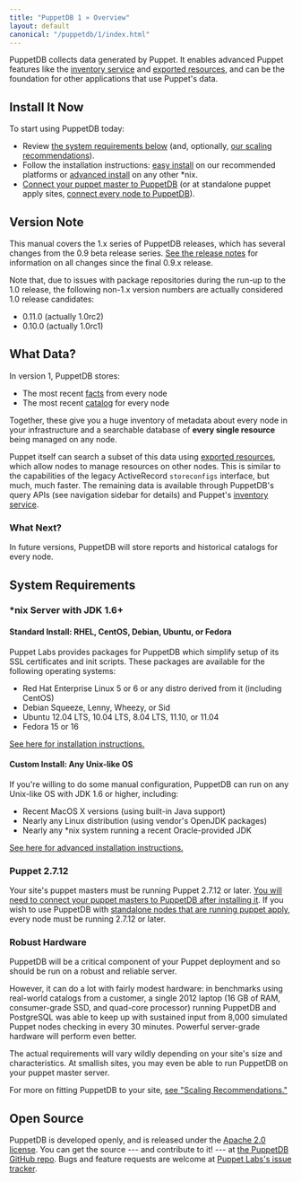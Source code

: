 ```yaml
---
title: "PuppetDB 1 » Overview"
layout: default
canonical: "/puppetdb/1/index.html"
---
```


[exported]: /puppet/2.7/reference/lang_exported.html
[inventory]: /guides/inventory_service.html
[apply]: ./connect_puppet_apply.html
[connect]: ./connect_puppet_master.html
[install_advanced]: ./install_from_source.html
[install]: ./install.html
[scaling]: ./scaling_recommendations.html
[facts]: /puppet/2.7/reference/lang_variables.html#facts
[catalog]: /puppet/2.7/reference/lang_summary.html#compilation-and-catalogs
[releasenotes]: ./release_notes.html
[github]: https://github.com/puppetlabs/puppetdb
[redmine]: http://projects.puppetlabs.com/projects/puppetdb/issues

PuppetDB collects data generated by Puppet. It enables advanced Puppet features like the [inventory service][inventory] and [exported resources][exported], and can be the foundation for other applications that use Puppet's data.

Install It Now
-----

To start using PuppetDB today:

* Review [the system requirements below](#system-requirements) (and, optionally, [our scaling recommendations][scaling]).
* Follow the installation instructions: [easy install][install] on our recommended platforms or [advanced install][install_advanced] on any other \*nix.
* [Connect your puppet master to PuppetDB][connect] (or at standalone puppet apply sites, [connect every node to PuppetDB][apply]). 

Version Note
-----

This manual covers the 1.x series of PuppetDB releases, which has several changes from the 0.9 beta release series. [See the release notes][releasenotes] for information on all changes since the final 0.9.x release.

Note that, due to issues with package repositories during the run-up to the 1.0 release, the following non-1.x version numbers are actually considered 1.0 release candidates:

* 0.11.0 (actually 1.0rc2)
* 0.10.0 (actually 1.0rc1)

What Data?
-----

In version 1, PuppetDB stores:

* The most recent [facts][] from every node
* The most recent [catalog][] for every node

Together, these give you a huge inventory of metadata about every node in your infrastructure and a searchable database of **every single resource** being managed on any node.

Puppet itself can search a subset of this data using [exported resources][exported], which allow nodes to manage resources on other nodes. This is similar to the capabilities of the legacy ActiveRecord `storeconfigs` interface, but much, much faster. The remaining data is available through PuppetDB's query APIs (see navigation sidebar for details) and Puppet's [inventory service][inventory]. 

### What Next?

In future versions, PuppetDB will store reports and historical catalogs for every node. 


System Requirements
-----

### \*nix Server with JDK 1.6+

#### Standard Install: RHEL, CentOS, Debian, Ubuntu, or Fedora

Puppet Labs provides packages for PuppetDB which simplify setup of its SSL certificates and init scripts. These packages are available for the following operating systems:

* Red Hat Enterprise Linux 5 or 6 or any distro derived from it (including CentOS)
* Debian Squeeze, Lenny, Wheezy, or Sid
* Ubuntu 12.04 LTS, 10.04 LTS, 8.04 LTS, 11.10, or 11.04
* Fedora 15 or 16

[See here for installation instructions.][install]

#### Custom Install: Any Unix-like OS

If you're willing to do some manual configuration, PuppetDB can run on any Unix-like OS with JDK 1.6 or higher, including:

* Recent MacOS X versions (using built-in Java support)
* Nearly any Linux distribution (using vendor's OpenJDK packages)
* Nearly any \*nix system running a recent Oracle-provided JDK

[See here for advanced installation instructions.][install_advanced]

### Puppet 2.7.12

Your site's puppet masters must be running Puppet 2.7.12 or later. [You will need to connect your puppet masters to PuppetDB after installing it][connect]. If you wish to use PuppetDB with [standalone nodes that are running puppet apply][apply], every node must be running 2.7.12 or later.

### Robust Hardware

PuppetDB will be a critical component of your Puppet deployment and so should be run on a robust and reliable server. 

However, it can do a lot with fairly modest hardware: in benchmarks using real-world catalogs from a customer, a single 2012 laptop (16 GB of RAM, consumer-grade SSD, and quad-core processor) running PuppetDB and PostgreSQL was able to keep up with sustained input from 8,000 simulated Puppet nodes checking in every 30 minutes. Powerful server-grade hardware will perform even better.

The actual requirements will vary wildly depending on your site's size and characteristics. At smallish sites, you may even be able to run PuppetDB on your puppet master server.

For more on fitting PuppetDB to your site, [see "Scaling Recommendations."][scaling]

Open Source
-----

PuppetDB is developed openly, and is released under the [Apache 2.0 license](http://www.apache.org/licenses/LICENSE-2.0.html). You can get the source --- and contribute to it! --- at [the PuppetDB GitHub repo][github]. Bugs and feature requests are welcome at [Puppet Labs's issue tracker][redmine].

